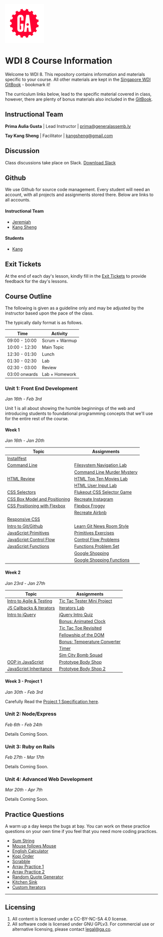 ![GA Logo](./_assets/ga_cog.png)
# WDI 8 Course Information
Welcome to WDI 8. This repository contains information and materials specific to your course. All other materials are kept in the [Singapore WDI GitBook](https://jeremiahalex.gitbooks.io/wdi-sg/content/) - bookmark it!

The curriculum links below, lead to the specific material covered in class, however, there are plenty of bonus materials also included in the [GitBook](https://jeremiahalex.gitbooks.io/wdi-sg/content/).

## Instructional Team
**Prima Aulia Gusta** | Lead Instructor | prima@generalassemb.ly      

**Tay Kang Sheng** | Facilitator | kangsheng@gmail.com

## Discussion
Class discussions take place on Slack. [Download Slack](https://slack.com/downloads)

## Github
We use Github for source code management. Every student will need an account, with all projects and assignments stored there. Below are links to all accounts.

#### Instructional Team
- [Jeremiah](https://github.com/primaulia)
- [Kang Sheng](https://github.com/TayKangSheng)

#### Students
- [Kang](http://www.taykangsheng.com)


## Exit Tickets
At the end of each day's lesson, kindly fill in the [Exit Tickets](https://goo.gl/forms/MUAO8SSAvJH2Xt473) to provide feedback for the day's lessons.

## Course Outline
The following is given as a guideline only and may be adjusted by the instructor based upon the pace of the class.

The typically daily format is as follows.

| Time          | Activity
| ---           | ---       
| 09:00 - 10:00 | Scrum + Warmup
| 10:00 - 12:30 | Main Topic
| 12:30 - 01:30 | Lunch
| 01:30 - 02:30 | Lab
| 02:30 - 03:00 | Review
| 03:00 onwards | Lab + Homework

### Unit 1: Front End Development
_Jan 16th - Feb 3rd_

Unit 1 is all about showing the humble beginnings of the web and introducing students to foundational programming concepts that we'll use for the entire rest of the course.

#### Week 1
_Jan 16th - Jan 20th_

| Topic                              | Assignments
| ---                                | ---             
| [Installfest][23]                  | |
| [Command Line][2]                  | [Filesystem Navigation Lab][1029]        
|                                    | [Command Line Murder Mystery][1001]
| [HTML Review][5]                   | [HTML Top Ten Movies Lab][900]    
|                                    | [HTML User Input Lab][901]
| [CSS Selectors][6]                 | [Flukeout CSS Selector Game][1027]
| [CSS Box Model and Positioning][9] | [Recreate Instagram][1023]   
| [CSS Positioning with Flexbox][9]  | [Flexbox Froggy][1028]
|                                    | [Recreate Airbnb][1024]
| [Responsive CSS][16]               | |
| [Intro to Git/Github][3]           | [Learn Git News Room Style][1026]
| [JavaScript Primitives][4]         | [Primitives Exercises][1003]    
| [JavaScript Control Flow][7]       | [Control Flow Problems][1004]
| [JavaScript Functions][10]         | [Functions Problem Set][1007]
|                                    | [Google Shopping][1002]
|                                    | [Google Shopping Functions][1006]

#### Week 2
_Jan 23rd - Jan 27th_

| Topic                              | Assignments
| ---                                | ---         
| [Intro to Agile & Testing][18]     | [Tic Tac Tester Mini Project][1030]
| [JS Callbacks & Iterators][12]     | [Iterators Lab][1011]     
| [Intro to jQuery][13]              | [jQuery Intro Quiz][1033]
|                                    | [Bonus: Animated Clock][1036]
|                                    | [Tic Tac Toe Revisited][1035]
|                                    | [Fellowship of the DOM][1031]
|                                    | [Bonus: Temperature Converter][1009]
|                                    | [Timer][1032]
|                                    | [Sim City Bomb Squad][1034]  
| [OOP in JavaScript][19]            | [Prototype Body Shop][1020]           
| [JavaScript Inheritance][22]       | [Prototype Body Shop 2][1021]

#### Week 3 - Project 1
_Jan 30th - Feb 3rd_

Carefully Read the [Project 1 Specification here][1022].

<!--
To start your project, you need to [Accept the Assignment on Github Classroom](https://classroom.github.com/assignment-invitations/008518fab00f26cc1555356345a49679). This will create a new repo for you on Github, which you must use to store your project source code.
-->

### Unit 2: Node/Express
_Feb 6th - Feb 24th_

Details Coming Soon.

<!-- Unit 2 is about introducing server side development. Specifically, we focus on Node.js, Express & MongoDB. It is also a chance to solidify JavaScript fundamentals and dive deep into programming concepts like CRUD and MVC.

#### Week 4

| Topic | Assignments
| ---  | ---         
| [JS Review & Scopes][21]         | [Technical Documentation][25]
|                                  | [Code Review][1025]
| [Intro to Node & NPM][119]       | |
| Intro to CRUD & MVC              | |
| [TDD with Assert][20]            | [TDD Todo Lab][1114]
| [Intro to NoSQL w/ Mongo][309]   | [Install MongoDB][23]
| [ORM with Mongoose][310]         | [Mongo Todo Lab][1115]
| [Internet Fundamentals][1]       | [Internet Lab][1000]  
| [Intro to Express][101]          | |
| [REST & CRUD in Express][121]    | [Express Todo Lab pt1][1116]
| [Views in Express][122]          | |
| [Bootstrap][17]                  | [Express Todo Lab pt2][1117] ||

#### Week 5

We'll dig into modelling more complex relationships in Mongo & Mongoose and we'll also look into adding user authentication to our apps. -->

<!--

- relationships in mongo/mongoose
04-databases/mongo-intro/data-modeling.md
05-express/express-mongoose/relations.md

mongoose referencing lab:
https://github.com/GA-WDI/curriculum/tree/master/resources/04-server-applications/node-express-mongo-modeling-lab

mongoose modelling lab (with express & views):
https://github.com/GA-WDI/curriculum/tree/master/resources/04-server-applications/node-express-mongo-crud-lab

- authentication (passport) - section is docs currently talks about Sequelize, we should switch to mongoose https://github.com/GA-WDI/curriculum/tree/master/resources/04-server-applications/node-express-passwords-lesson

| [Express Authentication Theory][110] | |
| [Express Authentication Practice][111] | [Starter
- todos part 4

- deploy
- | [Deploy Node to Heroku][107] | [Example App][1113] |

- practice
- Build another full app from scratch in pairs [Daily Planet][1100] or blog

testing, apis & ajax
| [Express Testing with Mocha and Chai][112] | [Starter code][113] | Template][1112] | (CANDIES?)
https://github.com/GA-WDI/curriculum/blob/master/resources/04-server-applications/node-express-routing-lab/README.md

| [Full RESTful Routing w/AJAX][105] | [Hackathon Teams][1111]

| [AJAX][15]                   | [AJAX Doughnuts][1016]
| Topic | Assignments <br><br> [Daily Planet with AJAX (old)][1104] |
Leaderboard API Lab
https://gist.github.com/jeremiahalex/5305368ad055f27874dfbbbcad4d8f70
| [Consuming an API? + Dotenv?][102] | [OMDB Movie Search][1101] |


| Topic | Assignments |
| ----- | ----------- |
| [Express with Databases via Sequelize][106] | [Pokedex][1107] <br><br> [Link Shortener][1105] |


| Projects and Additional Topics |
| -------- |
| [Project 2][1106] |
| [oAuth][115] |
| [Realtime with Socket.io][117] |
| [Geocoding/Maps][116] |
| [Image Uploads with Cloudinary][118] |
| [Post Project 2][1110] |
| [Code Review][1025] |

-->

### Unit 3: Ruby on Rails
_Feb 27th - Mar 17th_

Details Coming Soon.


<!-- TODO. plan out unit 3.
DB Modelling LAb
https://github.com/GA-WDI/curriculum/tree/master/resources/05-databases/data-modeling-erd-design-lab

| [Intro to SQL][103] | [Apartment Lab][1102] |
| [Advanced SQL][104] | [Booktown][1103] |
| [Sequelize 1:M][108] | [Comments w/BlogPulse][1108] |
| [Sequelize M:M][109] | [Project Organizer][1109] |

-->

### Unit 4: Advanced Web Development
_Mar 20th - Apr 7th_

Details Coming Soon.


<!-- TODO. plan out unit 4.

webpack, gulp or similar

-->


<!-- hidden




###Unit 3: Ruby on Rails

| Topic | Assignments |
| ----- | ----------- |
| [Intro to Ruby][201] | [Ruby Exercises][1201] <br><br> [Ruby Challenges][1202] |
| [Ruby Classes][202] |  |
| [Ruby Testing with Rspec][204] | [Rspec Testing][1204] |
| [Ruby Inheritance][203] | [Rio Grande][1205] |
| [Intro to Rails][205] | [National Parks][1206] |
| [APIs with Rest-Client][206] | |
| [Data Scraping with Nokogiri][216] | [Nokogiri CLI Tool][1207] |
| [Rails Asset Pipeline][207] | |
| [Rails Auth/1:M][208] | [Link Board][1209] |
| [Rails M:M][209] | [National Parks Part 2: Rangers][1211] |
| [Polymorphic Associations][210] | [Link Board Comments][1210] |

Ruby Arrays & Hashes
https://gist.github.com/jeremiahalex/3f8c562406634fe2ab86

Ruby Classes
https://gist.github.com/jeremiahalex/2dd5a8af97cff8bbd79a

First Rails App
https://gist.github.com/jeremiahalex/087e0778d1b07ba52962

RSPEC Calculator Gist
https://gist.github.com/jeremiahalex/0cb59c521b42acfc219cc0d0f91d3329

Cookbook 2 part lab: - need to remove Sinatra reference:
https://gist.github.com/jeremiahalex/0d7e1cf2c62da6999622

| Projects and Additional Topics |
| -------- |
| [Front End Hackathon][1208] |
| [Project 3][1200] |
| [Group Collaboration][215] |
| [oAuth][211] |
| [Mailers][212] |
| [Image Uploads with Cloudinary][213] |
| [Static Site Generators (Jekyll)][214] |
| [JS/jQuery Review][1212] |


###Unit 4: AngularJS 1.x and APIs

| Topic | Assignments |
| ----- | ----------- |
| [Intro to Angular][301] | [Angular Calculator][1300] |
| [Directives and Filters][302] | [Fruits and Veggies][1301] |
| [Animation with ngAnimate][303] | |
| [Bootstrap Directives][304] | |
| [$http][305] | [(DEPRECATED) Reddit Dashboard][1303] <br><br> [Giphy Search][1302] |
| [Angular Services][306] | |
| [Angular Routing (UI Router)][307] | [Route Those Views][1305] |
| [JSON Web Tokens][311] | [RESTful API][1310] |
| [Angular + Express][313] <br><br> [Starter Code][314] | |
| [Angular Authentication][315] | [Starter Code][316] |
| [Custom Filters][319] | [Creating Filters][1313] |
| [Custom Directives][320] | [Creating Directives][1314] |

###ReactJS

| Topic | Assignments |
| ----- | ----------- |
| [Intro to ReactJS][328] | [React Stopwatch][1316] |
| [React with Gulp and Browserify][329] | |
| [React Router][330] <br><br> [Starter Code][331] | [React Yearbook][1317] |
| [React Animations][332] <br><br> | |


###Computer Science

| Topic | Assignments |
| ----- | ----------- |
| Recursion/Problem Solving | [Array Challenge][1308] |
| Binary Search <br><br> [Algorithm Complexity][308] | [Auto Guess][1309] |
| [Stacks and Queues][312] | [Bracket Matching][1311] |
| Linked Lists | [Singly Linked List][317] <br><br> [Linked List Methods][318] |
| Bucket Sort | [Bucket Sort: Sorting Papers][321] |
| [Bubble Sort][322] | |
| [Merge Sort][323] | |
| [Quick Sort][324] | |
| [Sorting Wrapup][325] | |
| [Hashmaps][326] | |
| [Trees and Other Topics][327] | N/A |


| Projects and Additional Topics |
| -------- |
| [Project 4][1304] |

-->

## Practice Questions

A warm up a day keeps the bugs at bay. You can work on these practice questions on your own time if you feel that you need more coding practices.

- [Sum String][401]
- [Mouse follows Mouse][402]
- [English Calculator][403]
- [Kopi Order][404]
- [Scrabble][405]
- [Array Practice 1][406]
- [Array Practice 2][407]
- [Random Quote Generator][408]
- [Kitchen Sink][409]
- [Custom Iterators][410]


[1]: https://jeremiahalex.gitbooks.io/wdi-sg/content/03-internet/how-the-internet-works.html
[2]: https://jeremiahalex.gitbooks.io/wdi-sg/content/01-workflow/command-line/01readme.html
[3]: https://jeremiahalex.gitbooks.io/wdi-sg/content/01-workflow/intro-git/readme.html
[4]: https://jeremiahalex.gitbooks.io/wdi-sg/content/02-js-jquery/js-primitives/readme.html
[5]: https://jeremiahalex.gitbooks.io/wdi-sg/content/03-html-css/html-review/readme.html
[6]: https://jeremiahalex.gitbooks.io/wdi-sg/content/03-html-css/css-selectors/readme.html
[7]: https://jeremiahalex.gitbooks.io/wdi-sg/content/02-js-jquery/js-control-flow/readme.html
[9]: https://jeremiahalex.gitbooks.io/wdi-sg/content/03-html-css/css-box-model/readme.html
[10]: https://jeremiahalex.gitbooks.io/wdi-sg/content/02-js-jquery/js-functions/readme.html
[11]: https://jeremiahalex.gitbooks.io/wdi-sg/content/02-js-jquery/js-dom-events/readme.html
[12]: https://jeremiahalex.gitbooks.io/wdi-sg/content/02-js-jquery/js-callbacks-iterators/readme.html
[13]: https://jeremiahalex.gitbooks.io/wdi-sg/content/02-js-jquery/jquery-intro/readme.html
[14]: https://jeremiahalex.gitbooks.io/wdi-sg/content/02-js-jquery/jquery-plugins/readme.html
[15]: https://jeremiahalex.gitbooks.io/wdi-sg/content/02-js-jquery/jquery-ajax/readme.html
[16]: https://jeremiahalex.gitbooks.io/wdi-sg/content/03-html-css/css-responsive-design/readme.html
[17]: https://jeremiahalex.gitbooks.io/wdi-sg/content/03-html-css/css-bootstrap/readme.html
[18]: https://jeremiahalex.gitbooks.io/wdi-sg/content/01-workflow/user-stories-wireframing/readme.html
[19]: https://jeremiahalex.gitbooks.io/wdi-sg/content/02-js-jquery/js-prototypes/01readme.html
[20]: https://jeremiahalex.gitbooks.io/wdi-sg/content/02-js-jquery/js-tdd-intro/readme.html
[21]: https://jeremiahalex.gitbooks.io/wdi-sg/content/02-js-jquery/js-scopes/readme.html
[22]: https://jeremiahalex.gitbooks.io/wdi-sg/content/02-js-jquery/js-inheritance/01readme.html
[23]: https://jeremiahalex.gitbooks.io/wdi-sg/content/00-config-deployment/installfest/readme.html
[24]: https://jeremiahalex.gitbooks.io/wdi-sg/content/00-config-deployment/deploy-github-pages/readme.html
[25]: https://jeremiahalex.gitbooks.io/wdi-sg/content/02-js-jquery/js-next/readme.html

[900]: https://github.com/wdi-sg/html_top_ten_movies_table
[901]: https://github.com/wdi-sg/html_user_inputs
[902]: https://github.com/wdi-sg/functions-thriller-lyrics
[1000]: https://jeremiahalex.gitbooks.io/wdi-sg/content/03-internet/internet-lab.html
[1001]: https://github.com/wdi-sg/command-line-murder-mystery
[1002]: https://github.com/wdi-sg/google-shopping-conditionals-loops
[1003]: https://github.com/wdi-sg/js-primitives
[1004]: https://github.com/wdi-sg/js-control-flow
[1005]: https://github.com/wdi-sg/css-selectors-animal-style
[1006]: https://github.com/wdi-sg/google-shopping-functions
[1007]: https://github.com/wdi-sg/js-functions
[1008]: https://github.com/wdi-sg/selecting-reddit
[1009]: https://github.com/wdi-sg/temperature-converter-dom
[1010]: https://github.com/wdi-sg/tic-tac-toe
[1011]: https://github.com/wdi-sg/js-callbacks-iterators
[1012]: https://github.com/wdi-sg/iterators-reddit
[1013]: https://github.com/wdi-sg/random-quote-jquery
[1014]: https://github.com/wdi-sg/jquery-todo-list
[1015]: https://github.com/wdi-sg/jquery-plugins
[1016]: https://github.com/wdi-sg/jquery-ajax
[1017]: https://github.com/wdi-sg/ajax-reddit-slideshow
[1018]: https://github.com/wdi-sg/bootstrap-mockups
[1019]: https://jeremiahalex.gitbooks.io/wdi-sg/content/09-other-topics/user-stories-wireframing/exercise.html
[1020]: https://github.com/wdi-sg/oop-prototype-car
[1021]: https://github.com/wdi-sg/oop-inheritance-car
[1022]: https://jeremiahalex.gitbooks.io/wdi-sg/content/11-projects/project-1/readme.html
[1023]: https://github.com/wdi-sg/css-positioning
[1024]: https://github.com/wdi-sg/css-airbnb
[1025]: https://github.com/wdi-sg/code-review
[1026]: https://github.com/wdi-sg/learn-git-newsroom-style
[1027]: http://flukeout.github.io
[1028]: http://flexboxfroggy.com
[1029]: https://jeremiahalex.gitbooks.io/wdi-sg/content/01-workflow/command-line/command-line-lab.html
[1030]: https://github.com/wdi-sg/tic-tac-tester
[1031]: https://github.com/wdi-sg/fellowship-of-the-dom
[1032]: https://github.com/wdi-sg/js-timer-lab
[1033]: https://github.com/wdi-sg/jquery-intro-lab
[1034]: https://github.com/wdi-sg/sim-city-bomb-squad
[1035]: https://github.com/wdi-sg/tic-tac-toe-revisited/blob/master/README.md
[1036]: https://github.com/wdi-sg/js-clock-intervals

[101]: https://jeremiahalex.gitbooks.io/wdi-sg/content/05-express/express-intro/02express.html
[102]: https://jeremiahalex.gitbooks.io/wdi-sg/content/05-express/express-apis/01readme.html
[103]: https://jeremiahalex.gitbooks.io/wdi-sg/content/04-databases/sql-intro/readme.html
[104]: https://jeremiahalex.gitbooks.io/wdi-sg/content/04-databases/sql-advanced/readme.html
[105]: https://jeremiahalex.gitbooks.io/wdi-sg/content/05-express/express-ajax-crud/readme.html
[106]: https://jeremiahalex.gitbooks.io/wdi-sg/content/05-express/express-sequelize/readme.html
[107]: https://jeremiahalex.gitbooks.io/wdi-sg/content/00-config-deployment/deploy-node/readme.html
[108]: https://jeremiahalex.gitbooks.io/wdi-sg/content/05-express/express-1-to-many/readme.html
[109]: https://jeremiahalex.gitbooks.io/wdi-sg/content/05-express/express-many-to-many/readme.html
[110]: https://jeremiahalex.gitbooks.io/wdi-sg/content/05-express/express-auth/theory/readme.html
[111]: https://jeremiahalex.gitbooks.io/wdi-sg/content/05-express/express-auth/practice/readme.html
[112]: https://jeremiahalex.gitbooks.io/wdi-sg/content/05-express/express-mocha-testing/readme.html
[113]: https://github.com/wdi-sg/mocha-chai-starter
[114]: https://jeremiahalex.gitbooks.io/wdi-sg/content/00-config-deployment/foreman/readme.html
[115]: https://jeremiahalex.gitbooks.io/wdi-sg/content/05-express/additional-topics/express-oauth/readme.html
[116]: https://jeremiahalex.gitbooks.io/wdi-sg/content/05-express/additional-topics/express-geocode/readme.html
[117]: https://jeremiahalex.gitbooks.io/wdi-sg/content/05-express/express-socket-io/readme.html
[118]: https://jeremiahalex.gitbooks.io/wdi-sg/content/05-express/additional-topics/express-cloudinary/readme.html
[119]: https://jeremiahalex.gitbooks.io/wdi-sg/content/05-express/express-intro/00node.html
[120]: https://jeremiahalex.gitbooks.io/wdi-sg/content/04-databases/readme.html
[121]: https://jeremiahalex.gitbooks.io/wdi-sg/content/05-express/express-intro/05crudexpress.html
[122]: https://jeremiahalex.gitbooks.io/wdi-sg/content/05-express/express-intro/04views.html

[1100]: https://github.com/wdi-sg/express-daily-planet
[1101]: https://github.com/wdi-sg/express-apis-omdb
[1102]: https://github.com/wdi-sg/apartment-database
[1103]: https://github.com/wdi-sg/booktown
[1104]: https://github.com/wdi-sg/express-daily-planet-ajax
[1105]: https://github.com/wdi-sg/link-shortener
[1106]: 11-projects/project-2/readme.html
[1107]: https://github.com/wdi-sg/express-pokedex
[1108]: https://github.com/wdi-sg/express-blogpulse
[1109]: https://github.com/wdi-sg/express-project-organizer
[1110]: 11-projects/post-project-2/readme.html
[1111]: https://github.com/wdi-sg/hackathon-teams
[1112]: https://github.com/wdi-sg/express-authentication
[1113]: https://github.com/wdi-sg/tacoapp
[1114]: https://github.com/wdi-sg/tdd-todo-list
[1115]: https://github.com/wdi-sg/mongo-todo-list
[1116]: https://github.com/wdi-sg/express-todo-list-pt1
[1117]: https://github.com/wdi-sg/express-todo-list-pt2

[201]: https://jeremiahalex.gitbooks.io/wdi-sg/content/06-ruby-rails/ruby-intro/readme.html
[202]: https://jeremiahalex.gitbooks.io/wdi-sg/content/06-ruby-rails/ruby-classes/readme.html
[203]: https://jeremiahalex.gitbooks.io/wdi-sg/content/06-ruby-rails/ruby-inheritance/readme.html
[204]: https://jeremiahalex.gitbooks.io/wdi-sg/content/06-ruby-rails/ruby-rspec/readme.html
[205]: https://jeremiahalex.gitbooks.io/wdi-sg/content/06-ruby-rails/rails-intro/readme.html
[206]: https://jeremiahalex.gitbooks.io/wdi-sg/content/06-ruby-rails/rails-apis/readme.html
[207]: https://jeremiahalex.gitbooks.io/wdi-sg/content/06-ruby-rails/rails-assets-frontend/readme.html
[208]: https://jeremiahalex.gitbooks.io/wdi-sg/content/06-ruby-rails/rails-auth-1-M/readme.html
[209]: https://jeremiahalex.gitbooks.io/wdi-sg/content/06-ruby-rails/rails-M-M/readme.html
[210]: https://jeremiahalex.gitbooks.io/wdi-sg/content/06-ruby-rails/rails-polymorphism/readme.html
[211]: https://jeremiahalex.gitbooks.io/wdi-sg/content/06-ruby-rails/additional-topics/rails-oauth/readme.html
[212]: https://jeremiahalex.gitbooks.io/wdi-sg/content/06-ruby-rails/additional-topics/rails-mailers/readme.html
[213]: https://jeremiahalex.gitbooks.io/wdi-sg/content/06-ruby-rails/additional-topics/rails-cloudinary/readme.html
[214]: https://jeremiahalex.gitbooks.io/wdi-sg/content/06-ruby-rails/additional-topics/ruby-jekyll/readme.html
[215]: https://jeremiahalex.gitbooks.io/wdi-sg/content/01-workflow/group-collab/01readme.html
[216]: https://jeremiahalex.gitbooks.io/wdi-sg/content/06-ruby-rails/ruby-data-scraping/readme.html

[1200]: 11-projects/project-3/readme.html
[1201]: https://github.com/wdi-sg/ruby-exercises
[1202]: https://github.com/wdi-sg/ruby-challenges
[1203]: https://github.com/wdi-sg/ruby-classes
[1204]: https://github.com/wdi-sg/rspec-testing
[1205]: https://github.com/wdi-sg/ruby-rio-grande
[1206]: https://github.com/wdi-sg/rails-national-parks
[1207]: https://github.com/wdi-sg/nokogiri-cli-tool
[1208]: https://github.com/wdi-sg/front-end-hackathon
[1209]: https://github.com/wdi-sg/link-board
[1210]: https://github.com/wdi-sg/link-board/blob/master/part2.html
[1211]: https://github.com/wdi-sg/rails-national-parks/blob/master/part2.html
[1212]: https://github.com/wdi-sg/js-jquery-review

[301]: https://jeremiahalex.gitbooks.io/wdi-sg/content/07-angular/angular-intro/readme.html
[302]: https://jeremiahalex.gitbooks.io/wdi-sg/content/07-angular/angular-directives-filters/readme.html
[303]: https://jeremiahalex.gitbooks.io/wdi-sg/content/07-angular/angular-animation/readme.html
[304]: https://jeremiahalex.gitbooks.io/wdi-sg/content/07-angular/angular-bootstrap-directives/readme.html
[305]: https://jeremiahalex.gitbooks.io/wdi-sg/content/07-angular/angular-http/readme.html
[306]: https://jeremiahalex.gitbooks.io/wdi-sg/content/07-angular/angular-services/readme.html
[307]: https://jeremiahalex.gitbooks.io/wdi-sg/content/07-angular/angular-routing/readme.html
[308]: https://jeremiahalex.gitbooks.io/wdi-sg/content/08-cs/cs-algorithm-complexity/readme.html
[309]: https://jeremiahalex.gitbooks.io/wdi-sg/content/04-databases/mongo-intro/intro-nosql.html
[310]: https://jeremiahalex.gitbooks.io/wdi-sg/content/05-express/express-mongoose/readme.html
[311]: https://jeremiahalex.gitbooks.io/wdi-sg/content/05-express/express-jwt/readme.html
[312]: https://jeremiahalex.gitbooks.io/wdi-sg/content/08-cs/cs-stacks-queues/readme.html
[313]: https://jeremiahalex.gitbooks.io/wdi-sg/content/07-angular/angular-express/readme.html
[314]: https://github.com/wdi-sg/fly-on-angular
[315]: https://jeremiahalex.gitbooks.io/wdi-sg/content/07-angular/angular-authentication/readme.html
[316]: https://github.com/wdi-sg/angular-recipes
[317]: https://jeremiahalex.gitbooks.io/wdi-sg/content/08-cs/cs-ruby-linked-list/readme.html
[318]: https://jeremiahalex.gitbooks.io/wdi-sg/content/08-cs/cs-ruby-linked-list-2/readme.html
[319]: https://jeremiahalex.gitbooks.io/wdi-sg/content/07-angular/angular-custom-filters/readme.html
[320]: https://jeremiahalex.gitbooks.io/wdi-sg/content/07-angular/angular-custom-directives/readme.html
[321]: https://jeremiahalex.gitbooks.io/wdi-sg/content/08-cs/cs-ruby-bucket-sort/readme.html
[322]: https://jeremiahalex.gitbooks.io/wdi-sg/content/08-cs/cs-ruby-bubble-sort/readme.html
[323]: https://jeremiahalex.gitbooks.io/wdi-sg/content/08-cs/cs-ruby-mergesort/readme.html
[324]: https://jeremiahalex.gitbooks.io/wdi-sg/content/08-cs/cs-ruby-quicksort/readme.html
[325]: https://jeremiahalex.gitbooks.io/wdi-sg/content/08-cs/cs-sorting/readme.html
[326]: https://jeremiahalex.gitbooks.io/wdi-sg/content/08-cs/cs-hashmaps/readme.html
[327]: https://jeremiahalex.gitbooks.io/wdi-sg/content/08-cs/cs-trees-data-structures/readme.html
[328]: 10-react/react-intro/readme.html
[329]: 10-react/react-gulp-browserify/readme.html
[330]: 10-react/react-router/readme.html
[331]: https://github.com/wdi-sg/react-omdb
[332]: 10-react/react-animations/readme.html

[1300]: https://github.com/wdi-sg/angular-calculator
[1301]: https://github.com/wdi-sg/fruits-and-veggies
[1302]: https://github.com/wdi-sg/angular-giphy
[1303]: https://github.com/wdi-sg/angular-reddit-dashboard
[1304]: 11-projects/project-4/readme.html
[1305]: https://github.com/wdi-sg/angular-route-those-views
[1306]: http://codepen.io/bhague1281/pen/EKyMVz
[1307]: http://codepen.io/bhague1281/pen/aNZPrq
[1308]: https://jeremiahalex.gitbooks.io/wdi-sg/content/08-cs/teaser-js-array-flatten/readme.html
[1309]: https://jeremiahalex.gitbooks.io/wdi-sg/content/08-cs/teaser-ruby-binary-search/readme.html
[1310]: https://github.com/wdi-sg/restful-api
[1311]: https://jeremiahalex.gitbooks.io/wdi-sg/content/08-cs/cs-ruby-bracket-stacks/readme.html
[1312]: 11-projects/mean-hackathon/readme.html
[1313]: https://github.com/wdi-sg/angular-filters
[1314]: https://github.com/wdi-sg/angular-directives
[1315]: https://github.com/wdi-sg/interview-questions
[1316]: https://github.com/wdi-sg/react-stopwatch
[1317]: https://github.com/wdi-sg/react-yearbook

[401]: https://jeremiahalex.gitbooks.io/wdi-sg/content/13-warm-ups/sum-string.html
[402]: https://jeremiahalex.gitbooks.io/wdi-sg/content/13-warm-ups/mouse-follows-mouse.html
[403]: https://jeremiahalex.gitbooks.io/wdi-sg/content/13-warm-ups/english-calculator.html
[404]: https://jeremiahalex.gitbooks.io/wdi-sg/content/13-warm-ups/kopi-order.html
[405]: https://jeremiahalex.gitbooks.io/wdi-sg/content/13-warm-ups/scrabble.html
[406]: https://jeremiahalex.gitbooks.io/wdi-sg/content/13-warm-ups/array-practice-1.html
[407]: https://jeremiahalex.gitbooks.io/wdi-sg/content/13-warm-ups/array-practice-2.html
[408]: https://jeremiahalex.gitbooks.io/wdi-sg/content/13-warm-ups/random-quote-generator.html
[409]: https://jeremiahalex.gitbooks.io/wdi-sg/content/13-warm-ups/kitchen-sink.html
[410]: https://jeremiahalex.gitbooks.io/wdi-sg/content/13-warm-ups/custom-iterators.html
[411]: https://docs.google.com/spreadsheets/d/1X7jloq3rC2WqzfyHEqDZgdOPjTGIglqY6WSGb3vrLzE/edit?usp=sharing

---

## Licensing
1. All content is licensed under a CC-BY-NC-SA 4.0 license.
2. All software code is licensed under GNU GPLv3. For commercial use or alternative licensing, please contact legal@ga.co.
